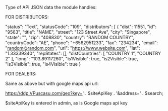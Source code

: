 Type of API JSON data the module handles:

FOR DISTRIBUTORS:

"status": "Text",
"statusCode": "109",
"distributors": [
{
"dist": 11551,
"id": "9563",
"title": "NAME",
"street": "123 Street Ave",
"city": "Singapore",
"state": "",
"zip": "408830",
"country": "RANDOM COUNTRY",
"countryCode": "AE",
"phone": "+6562951233",
"fax": "234234",
"email": "random@random.com",
"url": "https://www.website.com",
"lat": "1.33339340",
"repStates": [],
"distCountries": [
"COUNTRY 1", "COUNTRY 2"
],
"long": "103.89117260",
"is1Visible": true,
"is2Visible": true,
"is3Visible": true,
"is4Visible": true
}

FOR DEALERS:

Same as above but with google maps api url:

https://ddp.VPuscasu.com/geo?key=' . $siteApiKey . '&address=' . $search;

$siteApiKey is entered in admin, as is Google maps api key